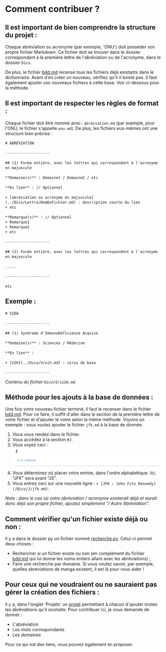 # Comment contribuer ?

## Il est important de bien comprendre la structure du projet :

Chaque abréviation ou acronyme (par exemple, 'ONU') doit posséder son propre fichier Markdown. Ce fichier doit se trouver dans le dossier correspondant à la première lettre de l'abréviation ou de l'acronyme, dans le dossier `Dico`.

De plus, le fichier [bdd.md](bdd.md) recense tous les fichiers déjà existants dans le dictionnaire. Avant d'en créer un nouveau, vérifiez qu'il n'existe pas. Il faut également ajouter vos nouveaux fichiers à cette base. Voir ci-dessous pour la méthode.

## Il est important de respecter les règles de format :

Chaque fichier doit être nommé ainsi : `abréviation.md` (par exemple, pour l'ONU, le fichier s'appelle `onu.md`). De plus, les fichiers eux-mêmes ont une structure bien précise :

    # ABRÉVIATION

    --------------------

    ## (1) Forme entière, avec les lettres qui correspondent à l'acronyme en majuscule

    **Domaine(s)** : Domaine1 / Domaine2 / etc

    **En lien** : // Optionnel

    + [abréviation ou acronyme en majuscule](../Dico/Lettre/NomDuFichier.md) : description courte du lien
    + etc

    **Remarque(s)** : // Optionnel
    + Remarque1
    + Remarque2
    + etc

    --------------------

    ## (2) Forme entière, avec les lettres qui correspondent à l'acronyme en majuscule

    .....

    --------------------

    etc

## Exemple :

    # SIDA

    --------------------

    ## (1) Syndrome d'ImmunoDéficience Acquise

    **Domaine(s)** : Sciences / Médecine

    **En lien** :

    + [VIH](../Dico/V/vih.md) : virus de base

    --------------------

*Contenu du fichier `Dico/S/sida.md`.*

## Méthode pour les ajouts à la base de données :

Une fois votre nouveau fichier terminé, il faut le recenser dans le fichier [bdd.md](bdd.md). Pour ce faire, il suffit d'aller dans la section de la première lettre de votre fichier et d'ajouter le votre selon la même méthode. Voyons un exemple : vous voulez ajouter le fichier `jfk.md` à la base de donnée.

1. Vous vous rendez dans le fichier.
2. Vous accédez à la section `#J`.
3. Vous voyez ceci : ![Capture d'écran](screenJ.png)
4. Vous déterminez où placer votre entrée, dans l'ordre alphabétique. Ici, "JFK" sera avant "JS".
5. Vous entrez ceci sur une nouvelle ligne : `+ [JFK : John Fitz Kennedy](/Dico/J/jfk.md)`.

*Note : dans le cas où votre abréviation / acronyme existerait déjà et aurait donc déjà son propre fichier, ajoutez simplement "/ Autre Abréviation".*

## Comment vérifier qu'un fichier existe déjà ou non :

Il y a dans le dossier py un fichier nommé [recherche.py](/py/recherche.py). Celui-ci permet deux choses :

+ Rechercher si un fichier existe ou non (en complément du fichier [bdd.md](/bdd.md) qui lui donne les noms entiers allant avec les abréviations) ;
+ Faire une recherche par domaine. Si vous voulez savoir, par exemple, quelles abréviations de manga existent, il est là pour vous aider !

## Pour ceux qui ne voudraient ou ne sauraient pas gérer la création des fichiers :

Il y a, dans l'onglet 'Projets' un [projet](https://github.com/Bethoth/Dico-abreviations-et-acronymes/projects/1) permettant à chacun d'ajouter toutes les abréviations qu'il souhaite. Pour contribuer ici, je vous demande de donner :

+ L'abréviation
+ Les mots correspondants
+ Les domaines

Pour ce qui est des liens, vous pouvez également en proposer.
